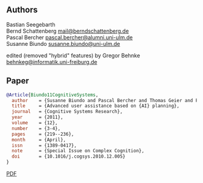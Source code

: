 ## Authors
Bastian Seegebarth <no known mail>  
Bernd Schattenberg <mail@berndschattenberg.de>  
Pascal Bercher <pascal.bercher@alumni.uni-ulm.de>  
Susanne Biundo <susanne.biundo@uni-ulm.de>

edited (removed "hybrid" features) by Gregor Behnke <behnkeg@informatik.uni-freiburg.de>

## Paper

```bibtex
@Article{Biundo11CognitiveSystems,
  author    = {Susanne Biundo and Pascal Bercher and Thomas Geier and Felix M\"uller and Bernd Schattenberg},
  title     = {Advanced user assistance based on {AI} planning},
  journal   = {Cognitive Systems Research},
  year      = {2011},
  volume    = {12},
  number    = {3-4},
  pages     = {219--236},
  month     = {April},
  issn      = {1389-0417},
  note      = {Special Issue on Complex Cognition},
  doi       = {10.1016/j.cogsys.2010.12.005}
}
```

[PDF](https://hierarchical-task.net/pb/2011/Biundo2011AdvancedAssistance.pdf)
